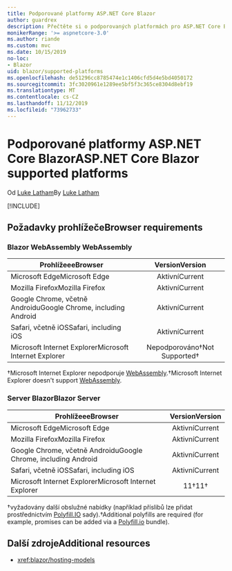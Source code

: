 ```yaml
---
title: Podporované platformy ASP.NET Core Blazor
author: guardrex
description: Přečtěte si o podporovaných platformách pro ASP.NET Core Blazor.
monikerRange: '>= aspnetcore-3.0'
ms.author: riande
ms.custom: mvc
ms.date: 10/15/2019
no-loc:
- Blazor
uid: blazor/supported-platforms
ms.openlocfilehash: de51296cc8785474e1c1406cfd5d4e5bd4050172
ms.sourcegitcommit: 3fc3020961e1289ee5bf5f3c365ce8304d8ebf19
ms.translationtype: MT
ms.contentlocale: cs-CZ
ms.lasthandoff: 11/12/2019
ms.locfileid: "73962733"
---
```

# <a name="aspnet-core-opno-locblazor-supported-platforms"></a><span data-ttu-id="fc203-103">Podporované platformy ASP.NET Core Blazor</span><span class="sxs-lookup"><span data-stu-id="fc203-103">ASP.NET Core Blazor supported platforms</span></span>

<span data-ttu-id="fc203-104">Od [Luke Latham](https://github.com/guardrex)</span><span class="sxs-lookup"><span data-stu-id="fc203-104">By [Luke Latham](https://github.com/guardrex)</span></span>

[!INCLUDE[](~/includes/blazorwasm-preview-notice.md)]

## <a name="browser-requirements"></a><span data-ttu-id="fc203-105">Požadavky prohlížeče</span><span class="sxs-lookup"><span data-stu-id="fc203-105">Browser requirements</span></span>

### <a name="opno-locblazor-webassembly"></a>Blazor<span data-ttu-id="fc203-106"> WebAssembly</span><span class="sxs-lookup"><span data-stu-id="fc203-106"> WebAssembly</span></span>

| <span data-ttu-id="fc203-107">Prohlížeee</span><span class="sxs-lookup"><span data-stu-id="fc203-107">Browser</span></span>                          | <span data-ttu-id="fc203-108">Version</span><span class="sxs-lookup"><span data-stu-id="fc203-108">Version</span></span>               |
| -------------------------------- | :-------------------: |
| <span data-ttu-id="fc203-109">Microsoft Edge</span><span class="sxs-lookup"><span data-stu-id="fc203-109">Microsoft Edge</span></span>                   | <span data-ttu-id="fc203-110">Aktivní</span><span class="sxs-lookup"><span data-stu-id="fc203-110">Current</span></span>               |
| <span data-ttu-id="fc203-111">Mozilla Firefox</span><span class="sxs-lookup"><span data-stu-id="fc203-111">Mozilla Firefox</span></span>                  | <span data-ttu-id="fc203-112">Aktivní</span><span class="sxs-lookup"><span data-stu-id="fc203-112">Current</span></span>               |
| <span data-ttu-id="fc203-113">Google Chrome, včetně Androidu</span><span class="sxs-lookup"><span data-stu-id="fc203-113">Google Chrome, including Android</span></span> | <span data-ttu-id="fc203-114">Aktivní</span><span class="sxs-lookup"><span data-stu-id="fc203-114">Current</span></span>               |
| <span data-ttu-id="fc203-115">Safari, včetně iOS</span><span class="sxs-lookup"><span data-stu-id="fc203-115">Safari, including iOS</span></span>            | <span data-ttu-id="fc203-116">Aktivní</span><span class="sxs-lookup"><span data-stu-id="fc203-116">Current</span></span>               |
| <span data-ttu-id="fc203-117">Microsoft Internet Explorer</span><span class="sxs-lookup"><span data-stu-id="fc203-117">Microsoft Internet Explorer</span></span>      | <span data-ttu-id="fc203-118">Nepodporováno&dagger;</span><span class="sxs-lookup"><span data-stu-id="fc203-118">Not Supported&dagger;</span></span> |

<span data-ttu-id="fc203-119">&dagger;Microsoft Internet Explorer nepodporuje [WebAssembly](https://webassembly.org).</span><span class="sxs-lookup"><span data-stu-id="fc203-119">&dagger;Microsoft Internet Explorer doesn't support [WebAssembly](https://webassembly.org).</span></span>

### <a name="opno-locblazor-server"></a><span data-ttu-id="fc203-120">Server Blazor</span><span class="sxs-lookup"><span data-stu-id="fc203-120">Blazor Server</span></span>

| <span data-ttu-id="fc203-121">Prohlížeee</span><span class="sxs-lookup"><span data-stu-id="fc203-121">Browser</span></span>                          | <span data-ttu-id="fc203-122">Version</span><span class="sxs-lookup"><span data-stu-id="fc203-122">Version</span></span>    |
| -------------------------------- | :--------: |
| <span data-ttu-id="fc203-123">Microsoft Edge</span><span class="sxs-lookup"><span data-stu-id="fc203-123">Microsoft Edge</span></span>                   | <span data-ttu-id="fc203-124">Aktivní</span><span class="sxs-lookup"><span data-stu-id="fc203-124">Current</span></span>    |
| <span data-ttu-id="fc203-125">Mozilla Firefox</span><span class="sxs-lookup"><span data-stu-id="fc203-125">Mozilla Firefox</span></span>                  | <span data-ttu-id="fc203-126">Aktivní</span><span class="sxs-lookup"><span data-stu-id="fc203-126">Current</span></span>    |
| <span data-ttu-id="fc203-127">Google Chrome, včetně Androidu</span><span class="sxs-lookup"><span data-stu-id="fc203-127">Google Chrome, including Android</span></span> | <span data-ttu-id="fc203-128">Aktivní</span><span class="sxs-lookup"><span data-stu-id="fc203-128">Current</span></span>    |
| <span data-ttu-id="fc203-129">Safari, včetně iOS</span><span class="sxs-lookup"><span data-stu-id="fc203-129">Safari, including iOS</span></span>            | <span data-ttu-id="fc203-130">Aktivní</span><span class="sxs-lookup"><span data-stu-id="fc203-130">Current</span></span>    |
| <span data-ttu-id="fc203-131">Microsoft Internet Explorer</span><span class="sxs-lookup"><span data-stu-id="fc203-131">Microsoft Internet Explorer</span></span>      | <span data-ttu-id="fc203-132">11&dagger;</span><span class="sxs-lookup"><span data-stu-id="fc203-132">11&dagger;</span></span> |

<span data-ttu-id="fc203-133">&dagger;vyžadovány další obslužné nabídky (například příslibů lze přidat prostřednictvím [Polyfill.IO](https://polyfill.io/v3/) sady).</span><span class="sxs-lookup"><span data-stu-id="fc203-133">&dagger;Additional polyfills are required (for example, promises can be added via a [Polyfill.io](https://polyfill.io/v3/) bundle).</span></span>

## <a name="additional-resources"></a><span data-ttu-id="fc203-134">Další zdroje</span><span class="sxs-lookup"><span data-stu-id="fc203-134">Additional resources</span></span>

* <xref:blazor/hosting-models>
